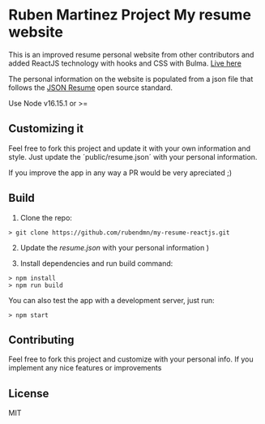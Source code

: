 # Ruben Martinez Project My resume website

This is an improved resume personal website from other contributors and added ReactJS technology with hooks and CSS with Bulma. [Live here](http://rubenmartinez.pro)

The personal information on the website is populated from a json file that follows the [JSON Resume](https://jsonresume.org/) open source standard.

Use Node v16.15.1 or >=

## Customizing it

Feel free to fork this project and update it with your own information and style. Just update the ´public/resume.json´ with your personal information.

If you improve the app in any way a PR would be very apreciated ;)

## Build

1. Clone the repo:
```console
> git clone https://github.com/rubendmn/my-resume-reactjs.git
```

2. Update the *resume.json* with your personal information )

3. Install dependencies and run build command:
```console
> npm install
> npm run build
```

You can also test the app with a development server, just run:

```console
> npm start
```

## Contributing

Feel free to fork this project and customize with your personal info. If you implement any nice features or improvements

## License

MIT
